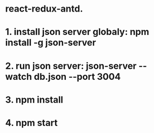 # react-redux-antd.
# 1. install json server globaly: npm install -g json-server
# 2. run json server: json-server --watch db.json --port 3004
# 3. npm install
# 4. npm start
